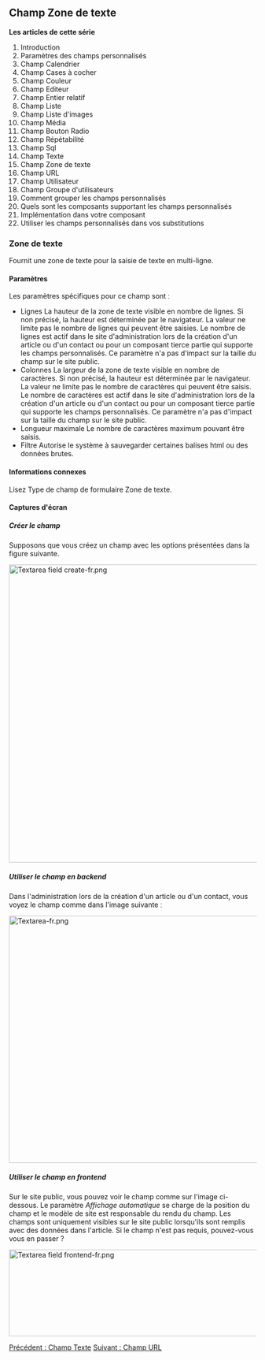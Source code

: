 <!-- Filename: J3.x:Adding_custom_fields/Textarea_Field / Display title: Ajout de champs personnalisés/Champ Zone de texte -->

## Champ Zone de texte

**Les articles de cette série**

1.  Introduction
2.   Paramètres des champs
    personnalisés
3.   Champ
    Calendrier
4.   Champ Cases à
    cocher
5.   Champ
    Couleur
6.   Champ
    Editeur
7.   Champ Entier
    relatif
8.   Champ
    Liste
9.   Champ Liste
    d'images
10.  Champ
    Média
11.  Champ Bouton
    Radio
12.  Champ
    Répétabilité
13.  Champ
    Sql
14.  Champ
    Texte
15.  Champ Zone de
    texte
16.  Champ
    URL
17.  Champ
    Utilisateur
18.  Champ Groupe
    d'utilisateurs
19.  Comment grouper les champs
    personnalisés
20.  Quels sont les composants supportant les champs
    personnalisés
21.  Implémentation dans votre
    composant
22.  Utiliser les champs personnalisés dans vos
    substitutions

### Zone de texte

Fournit une zone de texte pour la saisie de texte en multi-ligne.

#### Paramètres

Les paramètres spécifiques pour ce champ sont ː

- Lignes
  La hauteur de la zone de texte visible en nombre de lignes. Si non
  précisé, la hauteur est déterminée par le navigateur. La valeur ne
  limite pas le nombre de lignes qui peuvent être saisies. Le nombre de
  lignes est actif dans le site d'administration lors de la création
  d'un article ou d'un contact ou pour un composant tierce partie qui
  supporte les champs personnalisés. Ce paramètre n'a pas d'impact sur
  la taille du champ sur le site public.
- Colonnes
  La largeur de la zone de texte visible en nombre de caractères. Si non
  précisé, la hauteur est déterminée par le navigateur. La valeur ne
  limite pas le nombre de caractères qui peuvent être saisis. Le nombre
  de caractères est actif dans le site d'administration lors de la
  création d'un article ou d'un contact ou pour un composant tierce
  partie qui supporte les champs personnalisés. Ce paramètre n'a pas
  d'impact sur la taille du champ sur le site public.
- Longueur maximale
  Le nombre de caractères maximum pouvant être saisis.
- Filtre
  Autorise le système à sauvegarder certaines balises html ou des
  données brutes.

#### Informations connexes

Lisez  Type de champ de formulaire Zone de
texte.

#### Captures d'écran

##### Créer le champ

Supposons que vous créez un champ avec les options présentées dans la
figure suivante.

<img
src="https://docs.joomla.org/images/thumb/b/b0/Textarea_field_create-fr.png/800px-Textarea_field_create-fr.png"
decoding="async"
srcset="https://docs.joomla.org/images/b/b0/Textarea_field_create-fr.png 1.5x"
data-file-width="1006" data-file-height="761" width="800" height="605"
alt="Textarea field create-fr.png" />

##### Utiliser le champ en backend

Dans l'administration lors de la création d'un article ou d'un contact,
vous voyez le champ comme dans l'image suivante ː

<img
src="https://docs.joomla.org/images/thumb/0/04/Textarea-fr.png/800px-Textarea-fr.png"
decoding="async"
srcset="https://docs.joomla.org/images/0/04/Textarea-fr.png 1.5x"
data-file-width="997" data-file-height="626" width="800" height="502"
alt="Textarea-fr.png" />

##### Utiliser le champ en frontend

Sur le site public, vous pouvez voir le champ comme sur l'image
ci-dessous. Le paramètre *Affichage automatique* se charge de la
position du champ et le modèle de site est responsable du rendu du
champ.
Les champs sont uniquement visibles sur le site public lorsqu'ils sont
remplis avec des données dans l'article. Si le champ n'est pas requis,
pouvez-vous vous en passer ?

<img
src="https://docs.joomla.org/images/3/3d/Textarea_field_frontend-fr.png"
decoding="async" data-file-width="800" data-file-height="176"
width="800" height="176" alt="Textarea field frontend-fr.png" />

<a href="https://docs.joomla.org/J3.x:Adding_custom_fields/Text_Field"
id="content-button" class="button expand success">Précédent : Champ
Texte</a>
<a href="https://docs.joomla.org/J3.x:Adding_custom_fields/Url_Field"
id="content-button" class="button expand">Suivant : Champ URL</a>
